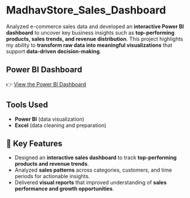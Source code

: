 # MadhavStore_Sales_Dashboard  
Analyzed e-commerce sales data and developed an **interactive Power BI dashboard** to uncover key business insights such as **top-performing products, sales trends, and revenue distribution**. This project highlights my ability to **transform raw data into meaningful visualizations** that support **data-driven decision-making**.  

## Power BI Dashboard  
👉 [View the Power BI Dashboard](https://app.powerbi.com/onedrive/error?pbi_source=ODSPViewer&driveId=b!NPnEqcIC8kGk1Sc_GfotCqiuC5E_rTxMjr6PxGBUoR3AduePXs8JRoy6WV9Ym2mX&itemId=01HPU3JAOSCIWU6GCIQJAZTYEXKWHO62NT)  

## Tools Used  
- **Power BI** (data visualization)  
- **Excel** (data cleaning and preparation)  

## 🚀 Key Features  
- Designed an **interactive sales dashboard** to track **top-performing products and revenue trends**.  
- Analyzed **sales patterns** across categories, customers, and time periods for actionable insights.  
- Delivered **visual reports** that improved understanding of **sales performance and growth opportunities**.  

